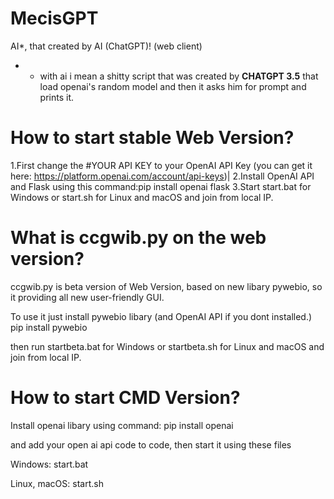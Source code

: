 # MecisGPT
AI*, that created by AI (ChatGPT)! (web client)

* - with ai i mean a shitty script that was created by **CHATGPT 3.5** that load openai's random model and then it asks him for prompt and prints it.

# How to start stable Web Version?
1.First change the #YOUR API KEY to your OpenAI API Key (you can get it here: https://platform.openai.com/account/api-keys)|
2.Install OpenAI API and Flask using this command:pip install openai flask
3.Start start.bat for Windows or start.sh for Linux and macOS and join from local IP.

# What is ccgwib.py on the web version?
ccgwib.py is beta version of Web Version, based on new libary pywebio, so it providing all new user-friendly GUI.

To use it just install pywebio libary (and OpenAI API if you dont installed.)
pip install pywebio

then run startbeta.bat for Windows or startbeta.sh for Linux and macOS and join from local IP.

# How to start CMD Version?
Install openai libary using command:
pip install openai

and add your open ai api code to code, then start it using these files

Windows:
start.bat

Linux, macOS:
start.sh
